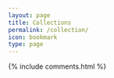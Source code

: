 ```yaml
---
layout: page
title: Collections
permalink: /collection/
icon: bookmark
type: page
---
```


{% include comments.html %}
